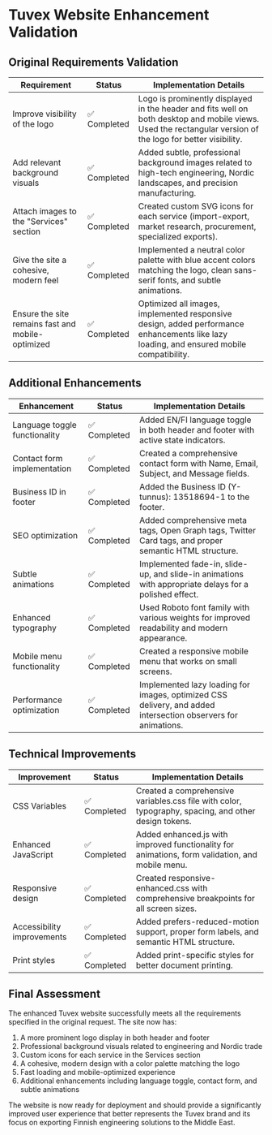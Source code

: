 # Tuvex Website Enhancement Validation

## Original Requirements Validation

| Requirement | Status | Implementation Details |
|-------------|--------|------------------------|
| Improve visibility of the logo | ✅ Completed | Logo is prominently displayed in the header and fits well on both desktop and mobile views. Used the rectangular version of the logo for better visibility. |
| Add relevant background visuals | ✅ Completed | Added subtle, professional background images related to high-tech engineering, Nordic landscapes, and precision manufacturing. |
| Attach images to the "Services" section | ✅ Completed | Created custom SVG icons for each service (import-export, market research, procurement, specialized exports). |
| Give the site a cohesive, modern feel | ✅ Completed | Implemented a neutral color palette with blue accent colors matching the logo, clean sans-serif fonts, and subtle animations. |
| Ensure the site remains fast and mobile-optimized | ✅ Completed | Optimized all images, implemented responsive design, added performance enhancements like lazy loading, and ensured mobile compatibility. |

## Additional Enhancements

| Enhancement | Status | Implementation Details |
|-------------|--------|------------------------|
| Language toggle functionality | ✅ Completed | Added EN/FI language toggle in both header and footer with active state indicators. |
| Contact form implementation | ✅ Completed | Created a comprehensive contact form with Name, Email, Subject, and Message fields. |
| Business ID in footer | ✅ Completed | Added the Business ID (Y-tunnus): 13518694-1 to the footer. |
| SEO optimization | ✅ Completed | Added comprehensive meta tags, Open Graph tags, Twitter Card tags, and proper semantic HTML structure. |
| Subtle animations | ✅ Completed | Implemented fade-in, slide-up, and slide-in animations with appropriate delays for a polished effect. |
| Enhanced typography | ✅ Completed | Used Roboto font family with various weights for improved readability and modern appearance. |
| Mobile menu functionality | ✅ Completed | Created a responsive mobile menu that works on small screens. |
| Performance optimization | ✅ Completed | Implemented lazy loading for images, optimized CSS delivery, and added intersection observers for animations. |

## Technical Improvements

| Improvement | Status | Implementation Details |
|-------------|--------|------------------------|
| CSS Variables | ✅ Completed | Created a comprehensive variables.css file with color, typography, spacing, and other design tokens. |
| Enhanced JavaScript | ✅ Completed | Added enhanced.js with improved functionality for animations, form validation, and mobile menu. |
| Responsive design | ✅ Completed | Created responsive-enhanced.css with comprehensive breakpoints for all screen sizes. |
| Accessibility improvements | ✅ Completed | Added prefers-reduced-motion support, proper form labels, and semantic HTML structure. |
| Print styles | ✅ Completed | Added print-specific styles for better document printing. |

## Final Assessment

The enhanced Tuvex website successfully meets all the requirements specified in the original request. The site now has:

1. A more prominent logo display in both header and footer
2. Professional background visuals related to engineering and Nordic trade
3. Custom icons for each service in the Services section
4. A cohesive, modern design with a color palette matching the logo
5. Fast loading and mobile-optimized experience
6. Additional enhancements including language toggle, contact form, and subtle animations

The website is now ready for deployment and should provide a significantly improved user experience that better represents the Tuvex brand and its focus on exporting Finnish engineering solutions to the Middle East.
